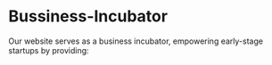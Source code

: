 # Bussiness-Incubator
Our website serves as a business incubator, empowering early-stage startups by providing:
